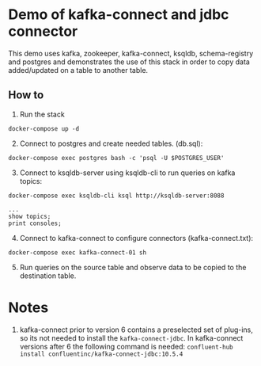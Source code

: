 # Demo of kafka-connect and jdbc connector

This demo uses kafka, zookeeper, kafka-connect, ksqldb, schema-registry and postgres 
and demonstrates the use of this stack in order to copy data added/updated on a table 
to another table.

## How to

1. Run the stack

```
docker-compose up -d
```

2. Connect to postgres and create needed tables. (db.sql):

```
docker-compose exec postgres bash -c 'psql -U $POSTGRES_USER'

```

3. Connect to ksqldb-server using ksqldb-cli to run queries on kafka topics:

```
docker-compose exec ksqldb-cli ksql http://ksqldb-server:8088

...
show topics;
print consoles;

```

4. Connect to kafka-connect to configure connectors (kafka-connect.txt):
```
docker-compose exec kafka-connect-01 sh
```

5. Run queries on the source table and observe data to be copied to the destination table.

# Notes

1. kafka-connect prior to version 6 contains a preselected set of plug-ins, so its not needed to install the `kafka-connect-jdbc`.
In kafka-connect versions after 6 the following command is needed: `confluent-hub install confluentinc/kafka-connect-jdbc:10.5.4`